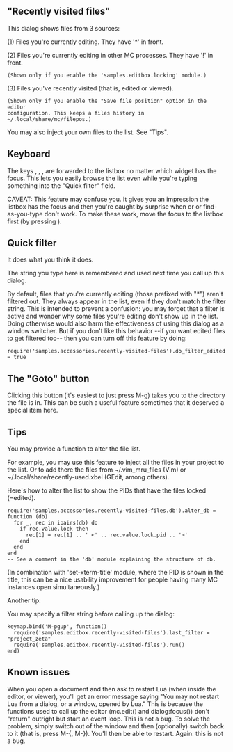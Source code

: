 "Recently visited files"
------------------------

This dialog shows files from 3 sources:

(1) Files you're currently editing. They have '*' in front.

(2) Files you're currently editing in other MC processes. They have '!' in front.

    (Shown only if you enable the 'samples.editbox.locking' module.)

(3) Files you've recently visited (that is, edited or viewed).

    (Shown only if you enable the "Save file position" option in the editor
    configuration. This keeps a files history in ~/.local/share/mc/filepos.)

You may also inject your own files to the list. See "Tips".


Keyboard
--------

The keys <up>, <down>, <pgup>, <pgdn> are forwarded to the listbox
no matter which widget has the focus. This lets you easily
browse the list even while you're typing something into the
"Quick filter" field.

CAVEAT: This feature may confuse you. It gives you an impression the
listbox has the focus and then you're caught by surprise when <home>
or <end> or find-as-you-type don't work. To make these work,
move the focus to the listbox first (by pressing <tab>).


Quick filter
------------

It does what you think it does.

The string you type here is remembered and used next time you call
up this dialog.

By default, files that you're currently editing (those prefixed with "*")
aren't filtered out. They always appear in the list, even if they don't
match the filter string. This is intended to prevent a confusion: you may
forget that a filter is active and wonder why some files you're editing
don't show up in the list. Doing otherwise would also harm the
effectiveness of using this dialog as a window switcher. But if you don't
like this behavior --if you want edited files to get filtered too-- then
you can turn off this feature by doing:

    require('samples.accessories.recently-visited-files').do_filter_edited = true


The "Goto" button
-----------------

Clicking this button (it's easiest to just press M-g) takes you to the
directory the file is in. This can be such a useful feature sometimes
that it deserved a special item here.


Tips
----

You may provide a function to alter the file list.

For example, you may use this feature to inject all the files in
your project to the list. Or to add there the files from ~/.vim_mru_files
(Vim) or ~/.local/share/recently-used.xbel (GEdit, among others).

Here's how to alter the list to show the PIDs that have the files
locked (=edited).

    require('samples.accessories.recently-visited-files.db').alter_db = function (db)
      for _, rec in ipairs(db) do
        if rec.value.lock then
          rec[1] = rec[1] .. ' <' .. rec.value.lock.pid .. '>'
        end
      end
    end
    -- See a comment in the 'db' module explaining the structure of db.

(In combination with 'set-xterm-title' module, where the PID is shown in
the title, this can be a nice usability improvement for people
having many MC instances open simultaneously.)

Another tip:

You may specify a filter string before calling up the dialog:

    keymap.bind('M-pgup', function()
      require('samples.editbox.recently-visited-files').last_filter = "project_zeta"
      require('samples.editbox.recently-visited-files').run()
    end)


Known issues
------------

When you open a document and then ask to restart Lua (when inside the
editor, or viewer), you'll get an error message saying "You may not
restart Lua from a dialog, or a window, opened by Lua." This is because
the functions used to call up the editor (mc.edit() and dialog:focus())
don't "return" outright but start an event loop. This is not a bug. To
solve the problem, simply switch out of the window and then (optionally)
switch back to it (that is, press M-{, M-}). You'll then be able to
restart. Again: this is not a bug.
